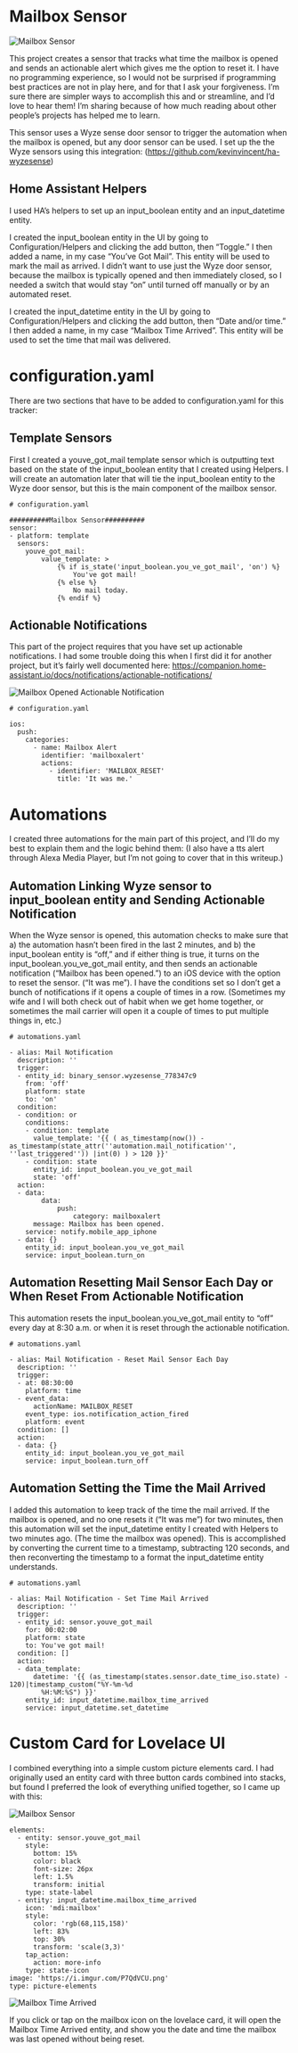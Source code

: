 # Mailbox Sensor

![Mailbox Sensor](https://i.imgur.com/V2apQt4.jpg)

This project creates a sensor that tracks what time the mailbox is opened and sends an actionable alert which gives me the option to reset it. I have no programming experience, so I would not be surprised if programming best practices are not in play here, and for that I ask your forgiveness. I’m sure there are simpler ways to accomplish this and or streamline, and I’d love to hear them! I’m sharing because of how much reading about other people’s projects has helped me to learn.

This sensor uses a Wyze sense door sensor to trigger the automation when the mailbox is opened, but any door sensor can be used. I set up the the Wyze sensors using this integration: (https://github.com/kevinvincent/ha-wyzesense)

## Home Assistant Helpers

I used HA’s helpers to set up an input_boolean entity and an input_datetime entity. 

 I created the input_boolean entity in the UI by going to Configuration/Helpers and clicking the add button, then “Toggle.” I then added a name, in my case “You’ve Got Mail”. This entity will be used to mark the mail as arrived. I didn’t want to use just the Wyze door sensor, because the mailbox is typically opened and then immediately closed, so I needed a switch that would stay “on” until turned off manually or by an automated reset.

I created the input_datetime entity in the UI by going to Configuration/Helpers and clicking the add button, then “Date and/or time.” I then added a name, in my case “Mailbox Time Arrived”. This entity will be used to set the time that mail was delivered. 

# configuration.yaml

There are two sections that have to be added to configuration.yaml for this tracker:

## Template Sensors

First I created a youve_got_mail template sensor which is outputting text based on the state of the input_boolean entity that I created using Helpers. I will create an automation later that will tie the input_boolean entity to the Wyze door sensor, but this is the main component of the mailbox sensor. 

```
# configuration.yaml

##########Mailbox Sensor##########
sensor:
- platform: template
  sensors:
    youve_got_mail:
        value_template: >
            {% if is_state('input_boolean.you_ve_got_mail', 'on') %}
                You've got mail!
            {% else %}
                No mail today.
            {% endif %}

```
## Actionable Notifications

This part of the project requires that you have set up actionable notifications. I had some trouble doing this when I first did it for another project, but it’s fairly well documented here: https://companion.home-assistant.io/docs/notifications/actionable-notifications/

![Mailbox Opened Actionable Notification](https://i.imgur.com/dLJX5vR.jpg)

```
# configuration.yaml

ios:
  push:
    categories:
      - name: Mailbox Alert
        identifier: 'mailboxalert'
        actions:
          - identifier: 'MAILBOX_RESET'
            title: 'It was me.'
```
# Automations

I created three automations for the main part of this project, and I’ll do my best to explain them and the logic behind them: (I also have a tts alert through Alexa Media Player, but I’m not going to cover that in this writeup.)

## Automation Linking Wyze sensor to input_boolean entity and Sending Actionable Notification

When the Wyze sensor is opened, this automation checks to make sure that a) the automation hasn’t been fired in the last 2 minutes, and b) the input_boolean entity is “off,” and if either thing is true, it turns on the input_boolean.you_ve_got_mail entity, and then sends an actionable notification (“Mailbox has been opened.”) to an iOS device with the option to reset the sensor. (“It was me”). I have the conditions set so I don’t get a bunch of notifications if it opens a couple of times in a row. (Sometimes my wife and I will both check out of habit when we get home together, or sometimes the mail carrier will open it a couple of times to put multiple things in, etc.)

```
# automations.yaml

- alias: Mail Notification
  description: ''
  trigger:
  - entity_id: binary_sensor.wyzesense_778347c9
    from: 'off'
    platform: state
    to: 'on'
  condition:
  - condition: or
    conditions:
    - condition: template
      value_template: '{{ ( as_timestamp(now()) - as_timestamp(state_attr(''automation.mail_notification'', ''last_triggered'')) |int(0) ) > 120 }}'
    - condition: state
      entity_id: input_boolean.you_ve_got_mail
      state: 'off'
  action:
  - data:
        data:
            push:
                category: mailboxalert
      message: Mailbox has been opened.
    service: notify.mobile_app_iphone
  - data: {}
    entity_id: input_boolean.you_ve_got_mail
    service: input_boolean.turn_on
```

## Automation Resetting Mail Sensor Each Day or When Reset From Actionable Notification

This automation resets the input_boolean.you_ve_got_mail entity to “off” every day at 8:30 a.m. or when it is reset through the actionable notification.

```
# automations.yaml

- alias: Mail Notification - Reset Mail Sensor Each Day
  description: ''
  trigger:
  - at: 08:30:00
    platform: time
  - event_data:
      actionName: MAILBOX_RESET
    event_type: ios.notification_action_fired
    platform: event
  condition: []
  action:
  - data: {}
    entity_id: input_boolean.you_ve_got_mail
    service: input_boolean.turn_off
```

## Automation Setting the Time the Mail Arrived

I added this automation to keep track of the time the mail arrived. If the mailbox is opened, and no one resets it (“It was me”) for two minutes, then this automation will set the input_datetime entity I created with Helpers to two minutes ago. (The time the mailbox was opened). This is accomplished by converting the current time to a timestamp, subtracting 120 seconds, and then reconverting the timestamp to a format the input_datetime entity understands.

```
# automations.yaml

- alias: Mail Notification - Set Time Mail Arrived
  description: ''
  trigger:
  - entity_id: sensor.youve_got_mail
    for: 00:02:00
    platform: state
    to: You've got mail!
  condition: []
  action:
  - data_template:
      datetime: '{{ (as_timestamp(states.sensor.date_time_iso.state) - 120)|timestamp_custom("%Y-%m-%d
        %H:%M:%S") }}'
    entity_id: input_datetime.mailbox_time_arrived
    service: input_datetime.set_datetime
```

# Custom Card for Lovelace UI

I combined everything into a simple custom picture elements card. I had originally used an entity card with three button cards combined into stacks, but found I preferred the look of everything unified together, so I came up with this:

![Mailbox Sensor](https://i.imgur.com/V2apQt4.jpg)

```
elements:
  - entity: sensor.youve_got_mail
    style:
      bottom: 15%
      color: black
      font-size: 26px
      left: 1.5%
      transform: initial
    type: state-label
  - entity: input_datetime.mailbox_time_arrived
    icon: 'mdi:mailbox'
    style:
      color: 'rgb(68,115,158)'
      left: 83%
      top: 30%
      transform: 'scale(3,3)'
    tap_action:
      action: more-info
    type: state-icon
image: 'https://i.imgur.com/P7QdVCU.png'
type: picture-elements
```

![Mailbox Time Arrived](https://i.imgur.com/4fuMpoK.jpg)

If you click or tap on the mailbox icon on the lovelace card, it will open the Mailbox Time Arrived entity, and show you the date and time the mailbox was last opened without being reset.
